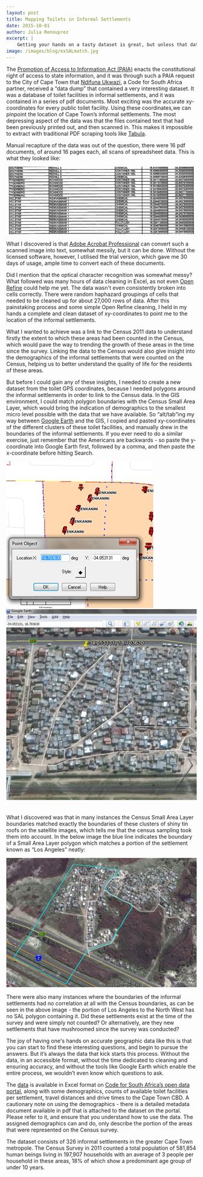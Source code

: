 ```yaml
---
layout: post
title: Mapping Toilets in Informal Settlements
date: 2015-10-01
author: Julia Renouprez
excerpt: |
    Getting your hands on a tasty dataset is great, but unless that dataset is in a useable format, acquisition of it is only the beginning. This is our experience of mapping toilets in informal settlements in Cape Town.
image: /images/blog/exSALmatch.jpg
---
```


The [Promotion of Access to Information Act (PAIA)](http://www.dfa.gov.za/department/accessinfo_act.pdf) enacts the constitutional right of access to state information, and it was through such a PAIA request to the City of Cape Town that [Ndifuna Ukwazi](http://nu.org.za/), a Code for South Africa partner, received a “data dump” that contained a very interesting dataset.  It was a database of toilet facilities in informal settlements, and it was contained in a series of pdf documents.  Most exciting was the accurate xy-coordinates for every public toilet facility. Using these coordinates,we can pinpoint the location of Cape Town’s informal settlements.  The most depressing aspect of the data was that the files contained text that had been previously printed out, and then scanned in.  This makes it impossible to extract with traditional PDF scraping tools like [Tabula](http://tabula.technology/).

Manual recapture of the data was out of the question, there were 16 pdf documents, of around 16 pages each, all scans of spreadsheet data.  This is what they looked like:

<img src="/images/blog/scannedPDF.png">

What I discovered is that [Adobe Acrobat Professional](https://acrobat.adobe.com/us/en/products/acrobat-pro.html) can convert such a scanned image into text, somewhat messily, but it can be done.  Without the licensed software, however, I utilised the trial version, which gave me 30 days of usage, ample time to convert each of these documents.

Did I mention that the optical character recognition was somewhat messy?  What followed was many hours of data cleaning in Excel, as not even [Open Refine](http://openrefine.org/) could help me yet. The data wasn't even consistently broken into cells correctly. There were random haphazard groupings of cells that needed to be cleaned up for about 27,000 rows of data.  After this painstaking process and some simple Open Refine cleaning,  I held in my hands a complete and clean dataset of xy-coordinates to point me to the location of the informal settlements.

What I wanted to achieve was a link to the Census 2011 data to understand firstly the extent to which these areas had been counted in the Census, which would pave the way to trending the growth of these areas in the time since the survey.  Linking the data to the Census would also give insight into the demographics of the informal settlements that were counted on the Census, helping us to better understand the quality of life for the residents of these areas. 

But before I could gain any of these insights, I needed to create a new dataset from the toilet GPS coordinates, because I needed polygons around the informal settlements in order to link to the Census data.  In the GIS environment, I could match polygon boundaries with the Census Small Area Layer, which would bring the indication of demographics to the smallest micro level possible with the data that we have available. So “alt/tab”ing my way between [Google Earth](https://www.google.com/earth/) and the GIS, I copied and pasted xy-coordinates of the different clusters of these toilet facilities, and manually drew in the boundaries of the informal settlements.  If you ever need to do a similar exercise, just remember that the Americans are backwards - so paste the y-coordinate into Google Earth first, followed by a comma, and then paste the x-coordinate before hitting Search.

<div class="row p" style="padding-bottom: 20px">
  <div class="col-xs-6">
    <img src="/images/blog/GISprntscrn.png">
  </div>
  <div class="col-xs-6">
    <img src="/images/blog/GEprntscrn.jpg">
  </div>
</div>


What I discovered was that in many instances the Census Small Area Layer boundaries matched exactly the boundaries of these clusters of shiny tin roofs on the satellite images, which tells me that the census sampling took them into account.  In the below image the blue line indicates the boundary of a Small Area Layer polygon which matches a portion of the settlement known as “Los Angeles” neatly:

<img src="/images/blog/exSALmatch.jpg">

There were also many instances where the boundaries of the informal settlements had no correlation at all with the Census boundaries, as can be seen in the above image - the portion of Los Angeles to the North West has no SAL polygon containing it. Did these settlements exist at the time of the survey and were simply not counted? Or alternatively, are they new settlements that have mushroomed since the survey was conducted?

The joy of having one's hands on accurate geographic data like this is that you can start to find these interesting questions, and begin to pursue the answers.  But it’s always the data that  kick starts this process.  Without the data, in an accessible format, without the time dedicated to cleaning and ensuring accuracy, and without the tools like Google Earth which enable the entire process, we wouldn’t even know which questions to ask.

The [data](https://data.code4sa.org/dataset/Informal-Settlements-CTn-Detailed/fnr6-38xe) is available in Excel format on [Code for South Africa’s open data portal](https://data.code4sa.org/), along with some demographics, counts of available toilet facilities per settlement, travel distances and drive times to the Cape Town CBD.  A cautionary note on using the demographics - there is a detailed metadata document available in pdf that is attached to the dataset on the portal.  Please refer to it, and ensure that you understand how to use the data.  The assigned demographics can and do, only describe the portion of the areas that were represented on the Census survey.  

The dataset consists of 326 informal settlements in the greater Cape Town metropole.  The Census Survey in 2011 counted a total population of 581,854 human beings living in 197,907 households with an average of 3 people per household in these areas, 18% of which show a predominant age group of under 10 years.
